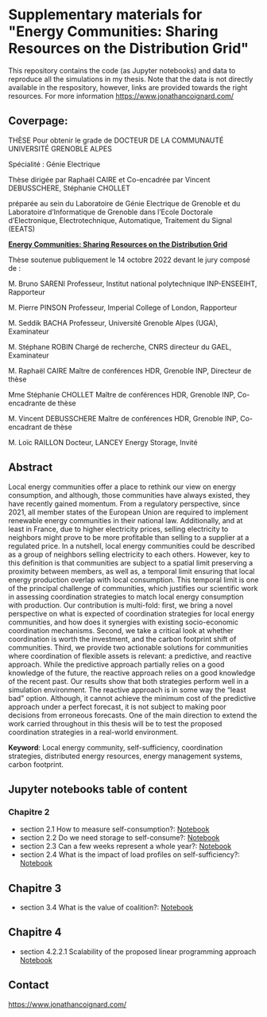 # Supplementary materials for "Energy Communities: Sharing Resources on the Distribution Grid"
This repository contains the code (as Jupyter notebooks) and data to reproduce all the simulations in my thesis.
Note that the data is not directly available in the respository, however, links are provided towards the right resources.
For more information https://www.jonathancoignard.com/

## Coverpage:
THÈSE Pour obtenir le grade de DOCTEUR DE LA COMMUNAUTÉ UNIVERSITÉ GRENOBLE ALPES 

Spécialité : Génie Electrique

Thèse dirigée par Raphaël CAIRE et Co-encadrée par Vincent DEBUSSCHERE, Stéphanie CHOLLET

préparée au sein du Laboratoire de Génie Electrique de Grenoble et du Laboratoire d’Informatique de Grenoble
dans l’Ecole Doctorale d’Electronique, Electrotechnique, Automatique, Traitement du Signal (EEATS)

[**Energy Communities: Sharing Resources on the Distribution Grid**](#)

Thèse soutenue publiquement le 14 octobre 2022
devant le jury composé de :

M. Bruno SARENI
Professeur, Institut national polytechnique INP-ENSEEIHT, Rapporteur

M. Pierre PINSON
Professeur, Imperial College of London, Rapporteur

M. Seddik BACHA
Professeur, Université Grenoble Alpes (UGA), Examinateur

M. Stéphane ROBIN
Chargé de recherche, CNRS directeur du GAEL, Examinateur

M. Raphaël CAIRE
Maître de conférences HDR, Grenoble INP, Directeur de thèse

Mme Stéphanie CHOLLET
Maître de conférences HDR, Grenoble INP, Co-encadrante de thèse

M. Vincent DEBUSSCHERE
Maître de conférences HDR, Grenoble INP, Co-encadrant de thèse

M. Loïc RAILLON
Docteur, LANCEY Energy Storage, Invité

## Abstract
Local energy communities offer a place to rethink our view on energy consumption, and although, those communities have always existed, they have recently gained momentum. From a regulatory perspective, since 2021, all member states of the European Union are required to implement renewable energy communities in their national law. Additionally, and at least in France, due to higher electricity prices, selling electricity to neighbors might prove to be more profitable than selling to a supplier at a regulated price. In a nutshell, local energy communities could be described as a group of neighbors selling electricity to each others. However, key to this definition is that communities are subject to a spatial limit preserving a proximity between members, as well as, a temporal limit ensuring that local energy production overlap with local consumption. This temporal limit is one of the principal challenge of communities, which justifies our scientific work in assessing coordination strategies to match local energy consumption with production. Our contribution is multi-fold: first, we bring a novel perspective on what is expected of coordination strategies for local energy communities, and how does it synergies with existing socio-economic coordination mechanisms. Second, we take a critical look at whether coordination is worth the investment, and the carbon footprint shift of communities. Third, we provide two actionable solutions for communities where coordination of flexible assets is relevant: a predictive, and reactive approach. While the predictive approach partially relies on a good knowledge of the future, the reactive approach relies on a good knowledge of the recent past. Our results show that both strategies perform well in a simulation environment. The reactive approach is in some way the “least bad” option. Although, it cannot achieve the minimum cost of the predictive approach under a perfect forecast, it is not subject to making poor decisions from erroneous forecasts. One of the main direction to extend the work carried throughout in this thesis will be to test the proposed coordination strategies in a real-world environment.

**Keyword**: Local energy community, self-sufficiency, coordination strategies, distributed energy resources, energy management systems, carbon footprint.

## Jupyter notebooks table of content

### Chapitre 2
- section 2.1 How to measure self-consumption?: [Notebook](https://github.com/Jonathan56/supplementary_thesis/blob/master/2_chapter/How%20to%20measure%20self%20consumption.ipynb)
- section 2.2 Do we need storage to self-consume?: [Notebook](https://github.com/Jonathan56/supplementary_thesis/blob/master/2_chapter/Do%20we%20need%20storage.ipynb)
- section 2.3 Can a few weeks represent a whole year?: [Notebook](https://github.com/Jonathan56/supplementary_thesis/blob/master/2_chapter/clustering.ipynb)
- section 2.4 What is the impact of load profiles on self-sufficiency?: [Notebook](https://github.com/Jonathan56/supplementary_thesis/blob/master/2_chapter/Natural%20self-sufficiency.ipynb)

## Chapitre 3
- section 3.4 What is the value of coalition?: [Notebook](https://github.com/Jonathan56/supplementary_thesis/blob/master/3_chapter/What%20is%20the%20coalition%20value.ipynb)

## Chapitre 4
- section 4.2.2.1 Scalability of the proposed linear programming approach [Notebook](https://github.com/Jonathan56/supplementary_thesis/blob/master/4_chapter/scalability.ipynb)

## Contact
https://www.jonathancoignard.com/